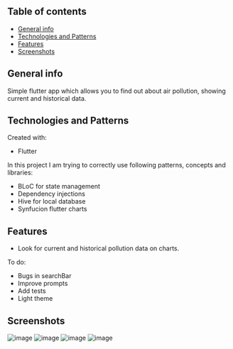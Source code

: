 ## Table of contents
* [General info](#general-info)
* [Technologies and Patterns](#technologies-and-patterns)
* [Features](#features)
* [Screenshots](#screenshots)

## General info
Simple flutter app which allows you to find out about air pollution, showing current and historical data.
    
## Technologies and Patterns
Created with:
* Flutter

In this project I am trying to correctly use following patterns, concepts and libraries:
* BLoC for state management
* Dependency injections
* Hive for local database
* Synfucion flutter charts
    
## Features
* Look for current and historical pollution data on charts.

To do:
* Bugs in searchBar
* Improve prompts
* Add tests
* Light theme

## Screenshots
![image](https://user-images.githubusercontent.com/52087343/125372471-78b0b680-e383-11eb-91fc-d1b222aa414c.png)
![image](https://user-images.githubusercontent.com/52087343/125372517-92ea9480-e383-11eb-8c3b-6aef37c2799b.png)
![image](https://user-images.githubusercontent.com/52087343/125372562-abf34580-e383-11eb-9573-06722e9c1506.png)
![image](https://user-images.githubusercontent.com/52087343/125372787-389e0380-e384-11eb-9add-476bb788687f.png)




